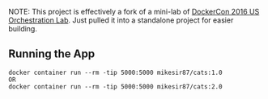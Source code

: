 NOTE: This project is effectively a fork of a mini-lab of [DockerCon 2016 US Orchestration Lab](https://github.com/docker/dcus-hol-2016/tree/master/docker-orchestration).  Just pulled it into a standalone project for easier building.

## Running the App

```
docker container run --rm -tip 5000:5000 mikesir87/cats:1.0
OR
docker container run --rm -tip 5000:5000 mikesir87/cats:2.0
```

